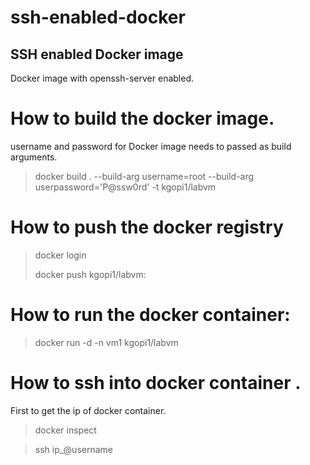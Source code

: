 # ssh-enabled-docker

## SSH enabled Docker image

Docker image with openssh-server enabled.

# How to build the docker image.

username and password for Docker image needs to passed as build arguments.

> docker build . --build-arg username=root --build-arg userpassword='P@ssw0rd' -t kgopi1/labvm

# How to push the docker registry

> docker login
>
> docker push kgopi1/labvm:<tags>

# How to run the docker container:

> docker run -d -n vm1 kgopi1/labvm

# How to ssh into docker container .

First to get the ip of docker container.

> docker inspect <containerid>

> ssh ip\_<container>@username
